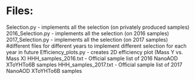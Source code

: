 # Files:
Selection.py - implements all the selection (on privately produced samples)
2016_Selection.py - implements all the selection (on 2016 samples)
2017_Selection.py - implements all the selection (on 2017 samples) #different files for different years to implement different selection for each year in future
Efficiency_plots.py - creates 2D efficiency plot (Mass Y vs. Mass X)
HHH_samples_2016.txt - Official sample list of 2016 NanoAOD XToYHTo6B samples
HHH_samples_2017.txt - Official sample list of 2017 NanoAOD XToYHTo6B samples
